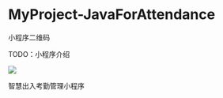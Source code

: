 # MyProject-JavaForAttendance

小程序二维码

TODO：小程序介绍

![](https://cdn.jsdelivr.net/gh/LifeAlsoIsGG/MyProject-AttendanceMiniprogram-2.0/images/实验室出入管理小程序.jpg)





智慧出入考勤管理小程序